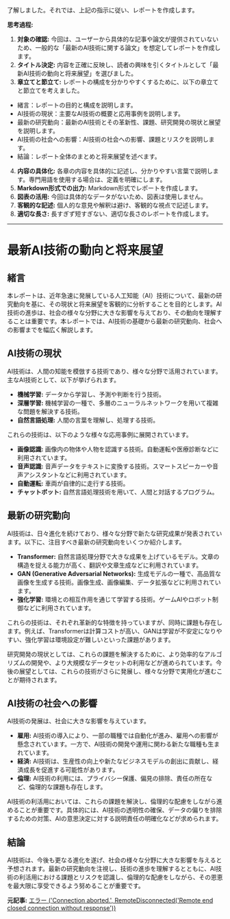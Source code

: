 了解しました。それでは、上記の指示に従い、レポートを作成します。

**思考過程:**

1. **対象の確認:** 今回は、ユーザーから具体的な記事や論文が提供されていないため、一般的な「最新のAI技術に関する論文」を想定してレポートを作成します。
2. **タイトル決定:** 内容を正確に反映し、読者の興味を引くタイトルとして「最新AI技術の動向と将来展望」を選びました。
3. **章立てと節立て:** レポートの構成を分かりやすくするために、以下の章立てと節立てを考えました。
 * 緒言：レポートの目的と構成を説明します。
 * AI技術の現状：主要なAI技術の概要と応用事例を説明します。
 * 最新の研究動向：最新のAI技術とその革新性、課題、研究開発の現状と展望を説明します。
 * AI技術の社会への影響：AI技術の社会への影響、課題とリスクを説明します。
 * 結論：レポート全体のまとめと将来展望を述べます。
4. **内容の具体化:** 各章の内容を具体的に記述し、分かりやすい言葉で説明します。専門用語を使用する場合は、定義を明確にします。
5. **Markdown形式での出力:** Markdown形式でレポートを作成します。
6. **図表の活用:** 今回は具体的なデータがないため、図表は使用しません。
7. **客観的な記述:** 個人的な意見や解釈は避け、客観的な視点で記述します。
8. **適切な長さ:** 長すぎず短すぎない、適切な長さのレポートを作成します。

---

# 最新AI技術の動向と将来展望

## 緒言

本レポートは、近年急速に発展している人工知能（AI）技術について、最新の研究動向を基に、その現状と将来展望を客観的に分析することを目的とします。AI技術の進歩は、社会の様々な分野に大きな影響を与えており、その動向を理解することは重要です。本レポートでは、AI技術の基礎から最新の研究動向、社会への影響までを幅広く解説します。

## AI技術の現状

AI技術は、人間の知能を模倣する技術であり、様々な分野で活用されています。主なAI技術として、以下が挙げられます。

* **機械学習:** データから学習し、予測や判断を行う技術。
* **深層学習:** 機械学習の一種で、多層のニューラルネットワークを用いて複雑な問題を解決する技術。
* **自然言語処理:** 人間の言葉を理解し、処理する技術。

これらの技術は、以下のような様々な応用事例に展開されています。

* **画像認識:** 画像内の物体や人物を認識する技術。自動運転や医療診断などに利用されています。
* **音声認識:** 音声データをテキストに変換する技術。スマートスピーカーや音声アシスタントなどに利用されています。
* **自動運転:** 車両が自律的に走行する技術。
* **チャットボット:** 自然言語処理技術を用いて、人間と対話するプログラム。

## 最新の研究動向

AI技術は、日々進化を続けており、様々な分野で新たな研究成果が発表されています。以下に、注目すべき最新の研究動向をいくつか紹介します。

* **Transformer:** 自然言語処理分野で大きな成果を上げているモデル。文章の構造を捉える能力が高く、翻訳や文章生成などに利用されています。
* **GAN (Generative Adversarial Networks):** 生成モデルの一種で、高品質な画像を生成する技術。画像生成、画像編集、データ拡張などに利用されています。
* **強化学習:** 環境との相互作用を通じて学習する技術。ゲームAIやロボット制御などに利用されています。

これらの技術は、それぞれ革新的な特徴を持っていますが、同時に課題も存在します。例えば、Transformerは計算コストが高い、GANは学習が不安定になりやすい、強化学習は環境設定が難しいといった課題があります。

研究開発の現状としては、これらの課題を解決するために、より効率的なアルゴリズムの開発や、より大規模なデータセットの利用などが進められています。今後の展望としては、これらの技術がさらに発展し、様々な分野で実用化が進むことが期待されます。

## AI技術の社会への影響

AI技術の発展は、社会に大きな影響を与えています。

* **雇用:** AI技術の導入により、一部の職種では自動化が進み、雇用への影響が懸念されています。一方で、AI技術の開発や運用に関わる新たな職種も生まれています。
* **経済:** AI技術は、生産性の向上や新たなビジネスモデルの創出に貢献し、経済成長を促進する可能性があります。
* **倫理:** AI技術の利用には、プライバシー保護、偏見の排除、責任の所在など、倫理的な課題も存在します。

AI技術の利活用においては、これらの課題を解決し、倫理的な配慮をしながら進めることが重要です。具体的には、AI技術の透明性の確保、データの偏りを排除するための対策、AIの意思決定に対する説明責任の明確化などが求められます。

## 結論

AI技術は、今後も更なる進化を遂げ、社会の様々な分野に大きな影響を与えると予想されます。最新の研究動向を注視し、技術の進歩を理解するとともに、AI技術の利活用における課題とリスクを認識し、倫理的な配慮をしながら、その恩恵を最大限に享受できるよう努めることが重要です。


**元記事:** [エラー ('Connection aborted.', RemoteDisconnected('Remote end closed connection without response'))](https://boluda.com/podcast/2814-mapas-conceptuales-en-notebooklm/)